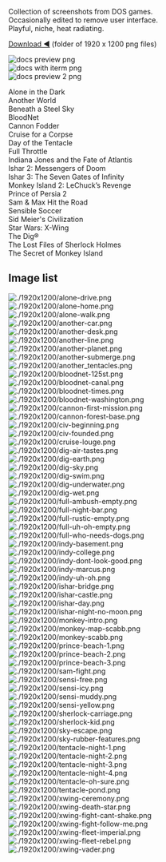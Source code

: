 Collection of screenshots from DOS games.  
Occasionally edited to remove user interface.  
Playful, niche, heat radiating.  

[Download ◀](https://github.com/maciej-ka/dos-games-wallpapers/archive/master.zip) (folder of 1920 x 1200 png files)

![docs preview png](./docs/preview.png)  
![docs with iterm png](./docs/with-iterm.png)  
![docs preview 2 png](./docs/preview-2.png)

Alone in the Dark  
Another World  
Beneath a Steel Sky  
BloodNet  
Cannon Fodder  
Cruise for a Corpse  
Day of the Tentacle  
Full Throttle  
Indiana Jones and the Fate of Atlantis  
Ishar 2: Messengers of Doom  
Ishar 3: The Seven Gates of Infinity  
Monkey Island 2: LeChuck’s Revenge  
Prince of Persia 2  
Sam & Max Hit the Road  
Sensible Soccer  
Sid Meier's Civilization  
Star Wars: X-Wing  
The Dig®  
The Lost Files of Sherlock Holmes  
The Secret of Monkey Island

## Image list
![./1920x1200/alone-drive.png](./1920x1200/alone-drive.png)  
![./1920x1200/alone-home.png](./1920x1200/alone-home.png)  
![./1920x1200/alone-walk.png](./1920x1200/alone-walk.png)  
![./1920x1200/another-car.png](./1920x1200/another-car.png)  
![./1920x1200/another-desk.png](./1920x1200/another-desk.png)  
![./1920x1200/another-line.png](./1920x1200/another-line.png)  
![./1920x1200/another-planet.png](./1920x1200/another-planet.png)  
![./1920x1200/another-submerge.png](./1920x1200/another-submerge.png)  
![./1920x1200/another_tentacles.png](./1920x1200/another_tentacles.png)  
![./1920x1200/bloodnet-125st.png](./1920x1200/bloodnet-125st.png)  
![./1920x1200/bloodnet-canal.png](./1920x1200/bloodnet-canal.png)  
![./1920x1200/bloodnet-times.png](./1920x1200/bloodnet-times.png)  
![./1920x1200/bloodnet-washington.png](./1920x1200/bloodnet-washington.png)  
![./1920x1200/cannon-first-mission.png](./1920x1200/cannon-first-mission.png)  
![./1920x1200/cannon-forest-base.png](./1920x1200/cannon-forest-base.png)  
![./1920x1200/civ-beginning.png](./1920x1200/civ-beginning.png)  
![./1920x1200/civ-founded.png](./1920x1200/civ-founded.png)  
![./1920x1200/cruise-louge.png](./1920x1200/cruise-louge.png)  
![./1920x1200/dig-air-tastes.png](./1920x1200/dig-air-tastes.png)  
![./1920x1200/dig-earth.png](./1920x1200/dig-earth.png)  
![./1920x1200/dig-sky.png](./1920x1200/dig-sky.png)  
![./1920x1200/dig-swim.png](./1920x1200/dig-swim.png)  
![./1920x1200/dig-underwater.png](./1920x1200/dig-underwater.png)  
![./1920x1200/dig-wet.png](./1920x1200/dig-wet.png)  
![./1920x1200/full-ambush-empty.png](./1920x1200/full-ambush-empty.png)  
![./1920x1200/full-night-bar.png](./1920x1200/full-night-bar.png)  
![./1920x1200/full-rustic-empty.png](./1920x1200/full-rustic-empty.png)  
![./1920x1200/full-uh-oh-empty.png](./1920x1200/full-uh-oh-empty.png)  
![./1920x1200/full-who-needs-dogs.png](./1920x1200/full-who-needs-dogs.png)  
![./1920x1200/indy-basement.png](./1920x1200/indy-basement.png)  
![./1920x1200/indy-college.png](./1920x1200/indy-college.png)  
![./1920x1200/indy-dont-look-good.png](./1920x1200/indy-dont-look-good.png)  
![./1920x1200/indy-marcus.png](./1920x1200/indy-marcus.png)  
![./1920x1200/indy-uh-oh.png](./1920x1200/indy-uh-oh.png)  
![./1920x1200/ishar-bridge.png](./1920x1200/ishar-bridge.png)  
![./1920x1200/ishar-castle.png](./1920x1200/ishar-castle.png)  
![./1920x1200/ishar-day.png](./1920x1200/ishar-day.png)  
![./1920x1200/ishar-night-no-moon.png](./1920x1200/ishar-night-no-moon.png)  
![./1920x1200/monkey-intro.png](./1920x1200/monkey-intro.png)  
![./1920x1200/monkey-map-scabb.png](./1920x1200/monkey-map-scabb.png)  
![./1920x1200/monkey-scabb.png](./1920x1200/monkey-scabb.png)  
![./1920x1200/prince-beach-1.png](./1920x1200/prince-beach-1.png)  
![./1920x1200/prince-beach-2.png](./1920x1200/prince-beach-2.png)  
![./1920x1200/prince-beach-3.png](./1920x1200/prince-beach-3.png)  
![./1920x1200/sam-fight.png](./1920x1200/sam-fight.png)  
![./1920x1200/sensi-free.png](./1920x1200/sensi-free.png)  
![./1920x1200/sensi-icy.png](./1920x1200/sensi-icy.png)  
![./1920x1200/sensi-muddy.png](./1920x1200/sensi-muddy.png)  
![./1920x1200/sensi-yellow.png](./1920x1200/sensi-yellow.png)  
![./1920x1200/sherlock-carriage.png](./1920x1200/sherlock-carriage.png)  
![./1920x1200/sherlock-kid.png](./1920x1200/sherlock-kid.png)  
![./1920x1200/sky-escape.png](./1920x1200/sky-escape.png)  
![./1920x1200/sky-rubber-features.png](./1920x1200/sky-rubber-features.png)  
![./1920x1200/tentacle-night-1.png](./1920x1200/tentacle-night-1.png)  
![./1920x1200/tentacle-night-2.png](./1920x1200/tentacle-night-2.png)  
![./1920x1200/tentacle-night-3.png](./1920x1200/tentacle-night-3.png)  
![./1920x1200/tentacle-night-4.png](./1920x1200/tentacle-night-4.png)  
![./1920x1200/tentacle-oh-sure.png](./1920x1200/tentacle-oh-sure.png)  
![./1920x1200/tentacle-pond.png](./1920x1200/tentacle-pond.png)  
![./1920x1200/xwing-ceremony.png](./1920x1200/xwing-ceremony.png)  
![./1920x1200/xwing-death-star.png](./1920x1200/xwing-death-star.png)  
![./1920x1200/xwing-fight-cant-shake.png](./1920x1200/xwing-fight-cant-shake.png)  
![./1920x1200/xwing-fight-follow-me.png](./1920x1200/xwing-fight-follow-me.png)  
![./1920x1200/xwing-fleet-imperial.png](./1920x1200/xwing-fleet-imperial.png)  
![./1920x1200/xwing-fleet-rebel.png](./1920x1200/xwing-fleet-rebel.png)  
![./1920x1200/xwing-vader.png](./1920x1200/xwing-vader.png)

